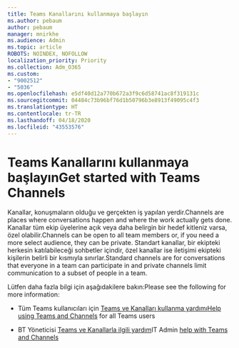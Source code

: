 ```yaml
---
title: Teams Kanallarını kullanmaya başlayın
ms.author: pebaum
author: pebaum
manager: mnirkhe
ms.audience: Admin
ms.topic: article
ROBOTS: NOINDEX, NOFOLLOW
localization_priority: Priority
ms.collection: Adm_O365
ms.custom:
- "9002512"
- "5036"
ms.openlocfilehash: e5df40d12a770b672a3f9c6d58741ac8f319131c
ms.sourcegitcommit: 04484c73b96bf76d1b50796b3e8913f49095c4f3
ms.translationtype: HT
ms.contentlocale: tr-TR
ms.lasthandoff: 04/18/2020
ms.locfileid: "43553576"
---
```

# <a name="get-started-with-teams-channels"></a><span data-ttu-id="21328-102">Teams Kanallarını kullanmaya başlayın</span><span class="sxs-lookup"><span data-stu-id="21328-102">Get started with Teams Channels</span></span>

<span data-ttu-id="21328-103">Kanallar, konuşmaların olduğu ve gerçekten iş yapılan yerdir.</span><span class="sxs-lookup"><span data-stu-id="21328-103">Channels are places where conversations happen and where the work actually gets done.</span></span> <span data-ttu-id="21328-104">Kanallar tüm ekip üyelerine açık veya daha belirgin bir hedef kitleniz varsa, özel olabilir.</span><span class="sxs-lookup"><span data-stu-id="21328-104">Channels can be open to all team members or, if you need a more select audience, they can be private.</span></span> <span data-ttu-id="21328-105">Standart kanallar, bir ekipteki herkesin katılabileceği sohbetler içindir, özel kanallar ise iletişimi ekipteki kişilerin belirli bir kısmıyla sınırlar.</span><span class="sxs-lookup"><span data-stu-id="21328-105">Standard channels are for conversations that everyone in a team can participate in and private channels limit communication to a subset of people in a team.</span></span>

<span data-ttu-id="21328-106">Lütfen daha fazla bilgi için aşağıdakilere bakın:</span><span class="sxs-lookup"><span data-stu-id="21328-106">Please see the following for more information:</span></span>

- <span data-ttu-id="21328-107">Tüm Teams kullanıcıları için [Teams ve Kanalları kullanma yardımı](https://support.office.com/article/teams-and-channels-df38ae23-8f85-46d3-b071-cb11b9de5499)</span><span class="sxs-lookup"><span data-stu-id="21328-107">[Help using Teams and Channels](https://support.office.com/article/teams-and-channels-df38ae23-8f85-46d3-b071-cb11b9de5499) for all Teams users</span></span>

- <span data-ttu-id="21328-108">BT Yöneticisi [Teams ve Kanallarla ilgili yardım](https://docs.microsoft.com/microsoftteams/teams-channels-overview)</span><span class="sxs-lookup"><span data-stu-id="21328-108">IT Admin [help with Teams and Channels](https://docs.microsoft.com/microsoftteams/teams-channels-overview)</span></span> 
